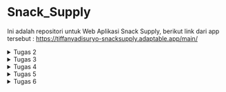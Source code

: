 # Snack_Supply
Ini adalah repositori untuk Web Aplikasi Snack Supply, berikut link dari app tersebut : https://tiffanyadisuryo-snacksupply.adaptable.app/main/ 

<details>
<summary>Tugas 2</summary>

* Jelaskan bagaimana cara kamu mengimplementasikan checklist di atas secara step-by-step (bukan hanya sekadar mengikuti tutorial).
  1. Dimulai dengan membuat repositori lokal baru berjudul Snack_Supply kemudian mengaktifkan virtual environment menggunakan terminal.
  2. Dilanjut dengan menyiapkan dependencies dan membiat project Django dengan cara membuat berkas requirements.txt yang berisi dependencies sebagai berikut:
     ```
      django
      gunicorn
      whitenoise
      psycopg2-binary
      requests
      urllib3
     ```
     Kemudian pasang dependencies tersebut dan buat project Django bernama Snack_Supply.
  4. Lalu konfigurasi Proyek dan Menjalankan server. di dalam settings.py, izinkan akses kepada semua host, lalu jalankan server Django.
  5. Kemudian, membuat repositori GitHub dengan nama yang sama lalu diinisiasi di repositori lokal. Ditambahkan berkas .gitignore pada repositori lokal. Tentunya tidak lupa untuk add, commit, dan push.
  6. Selanjutnya membuat aplikasi main ke dalam project. Jangan lupa menambahkan 'main' ke INSTALLED_APPS di settings.py.
  7. Lalu tentunya membuat dan mengisi berkas main.html di direktori templates sesuai keinginan kita. Saya ingin menampilkan nama aplikasi, nama saya, kelas, dan juga tabel dari inventori Snack saya.
  8. Kemudian, mengubah berkas models.py dalam aplikasi main hingga sesuai dengan model aplikasi yang kita inginkan. Sebagai contoh:
     ```
      from django.db import models
      class Product(models.Model):
          name = models.CharField(max_length=255)
          amount = models.IntegerField()
          description = models.TextField()
     ```
  10. Setelah diubah, models.py harus dimigrasi.
  11. Selanjutnya, kita integrasikan komponen MVT dengan menambahkan fungsi show_main ke views.py yang berisi data yang ingin kita masukan ke web aplikasi. Sebagai contoh:
      ```
      from django.shortcuts import render
      def show_main(request):
          context = {
              'name': 'Tiffany Lindy Adisuryo',
              'class': 'PBP D',
              'snacks' : [{'name' : "Chitato", 'amount' : "1", 'description' : "Chitato is a popular Indonesian brand of potato chips known for its wide range of bold and flavorful snack offerings."},
                          {'name' : "Beng Beng", 'amount' : "20", 'description' : "Beng Beng is a well-known Indonesian chocolate snack that combines layers of crispy wafer and creamy chocolate filling, offering a delightful and satisfying treat."},
                          {'name' : "Oreo", 'amount' : "5", 'description' : "Oreo is a globally recognized sandwich cookie brand known for its iconic combination of two chocolate-flavored wafers with a sweet cream filling."}]
          }
          return render(request, "main.html", context)
      ```
  13. Lalu yang tidak kalah penting adalah mengonfigurasi Routing URL dengan mengisi urls.py di direktori main dan Snack_Supply. Sehingga dapat menunjukkan perintah apa yang dilakukan bila url diakses.
  14. Kemudian, tidak lupa untuk add, commit, push pada GitHub agar dapat dilakukan deployment dengan Adaptable. 
  15. Terakhir adalah deployment itu sendiri. Buka akun GitHub dan pilih Repositori Snack_Supply. Lalu pilih Python App Template sebagai template deployment, pilih PostgreSQL sebagai tipe basis data yang akan digunakan, dan isi versi dari python yang digunakan dan pada bagian Start Command masukkan perintah python manage.py migrate && gunicorn Snack_Supply.wsgi. Masukan nama yang akan menjadi link web nantinya dan centang HTTP Listener on PORT lalu klik Deploy App.

* Buatlah bagan yang berisi request client ke web aplikasi berbasis Django beserta responnya dan jelaskan pada bagan tersebut kaitan antara urls.py, views.py, models.py, dan berkas html.
    
    ![BAGAN DJANGO](https://github.com/tiffanyadisuryo/Snack_Supply/assets/119838581/723a534f-d8cb-4ea6-b698-8ef6d9ce6685)
  
  Saat client mengakses URL, Django kemudian menggunakan 'urls.py' untuk menentukan view. View membaca dan menulis data dengan models.py sesuai permintaan. Disitu views.py akan merender halaman web menggunakan template (file.html). Akhirnya, response akan dikembalikan kepada client.


* Jelaskan mengapa kita menggunakan virtual environment? Apakah kita tetap dapat membuat aplikasi web berbasis Django tanpa menggunakan virtual environment?

  Virtual environment dapat mengisolasi dependensi Django dari paket lain sehingga tidak akan menimbulkan konflik satu sama lain dan dapat konsisten. 
  Kita tetap dapat membuat aplikasi web berbasis Django tanpa menggunakan virtual environment tetapi security dari dependensi Django akan berkurang. Sehingga terdapat kemungkinan terjadi konflik antara dependensi Django dan paket lainnya.

* Jelaskan apakah itu MVC, MVT, MVVM dan perbedaan dari ketiganya.

  MVC adalah penghubung Model dan View. MVC adalah pola desain yang umum digunakan untuk pengembangan software non-web, sedangkan MVT dan MVVM lebih khusus untuk     pengembangan web.
  Dalam MVT, kerangka kerja Django menjadi controller, yang mengatur alur web request dan memilih view berdasarkan URL yang diakses. Dalam MVT, Template secara khusus merender tampilan web.
  MVVM adalah pola desain untuk pengembangan aplikasi berbasis antarmuka pengguna (UI), terutama yang tampilannya dinamis.
  ViewModel tidak ada di MVC atau MVT. Kegunannya adalah untuk memisahkan tampilan dengan cara yang lebih rapih dan terstruktur.
</details>

<details>
<summary>Tugas 3</summary>

* Apa perbedaan antara form POST dan form GET dalam Django?
  * Form POST
    1. Datanya tidak dapat dilihat dalam URL
    2. Lebih aman jika mengirim data yang sensitif
    3. Data tidak akan tersimpan dalam cache karena data dikirim dalam badan request HTTP
    4. Panjang data yang bisa dikirimkan tidak terbatas
    5. Cocok untuk menyimpan data dalam bentuk form
  * Form GET
    1. Datanya dapat dilihat dalam URL
    2. Kurang aman jika untuk mengirim data yang sensitif
    3. Data tersimpan di cache karena data dikirim sebagai parameter query string di URL
    4. Panjang data yang bisa dikirimkan terbatas
    5. Cocok untuk mengakses halaman web yang datanya tidak berubah

* Apa perbedaan utama antara XML, JSON, dan HTML dalam konteks pengiriman data?
  * XML
    1. biasa digunakan untuk memindahkan data yang tidak berubah-ubah
    2. menggunakan tag yang mirip tag HTML
    3. lebih sulit untuk dibaca
  * JSON
    1. paling sering digunakan untuk pemindahan data antara server web dan client
    2. menggunakan format key:value
    3. formatnya mudah dipahami sehingga mudah dibaca
  * HTML
    1. biasa digunakan untuk mengatur tampilan dari web tersebut
    2. menggunakan tag HTML
    3. relatif mudah untuk dibaca
  
* Mengapa JSON sering digunakan dalam pertukaran data antara aplikasi web modern?
  1. format pertukaran datanya ringan dan _compact_.
  2. syntax nya mudah dibaca dan ditulis oleh manusia.
  3. banyak digunakan dan didukung oleh banyak bahasa pemrograman, kerangka kerja, dan pustaka.
  4. mudah dikonversi menjadi objek JavaScript dengan JSON.parse().
  5. berkompatibel dengan API, sebuah arsitektur untuk membuat web yang populer.
  
* Jelaskan bagaimana cara kamu mengimplementasikan checklist di atas secara step-by-step (bukan hanya sekadar mengikuti tutorial).
  1. Pertama jalankan virtual environment
  2. Lalu buka urls.py pada folder Snack_Supply dan ubah path main menjadi kosong pada urlspatterns.
     ```
     urlpatterns = [
        path('', include('main.urls')),
        path('admin/', admin.site.urls),
     ]
     ```
  3. membuat folder 'template' pada direktori utama kemudian membuat base.html yang isinya sebagai berikut
     ```
      {% load static %}
      <!DOCTYPE html>
      <html lang="en">
          <head>
              <meta charset="UTF-8" />
              <meta
                  name="viewport"
                  content="width=device-width, initial-scale=1.0"
              />
              {% block meta %}
              {% endblock meta %}
          </head>
      
          <body style="background-color: #EEA36B;">
              {% block content %}
              {% endblock content %}
          </body>
      </html>
     ```
  4. Membuka settings.py pada subdirektori Snack_Supply dan menambahkan kode berikut pada TEMPLATES
     ```
      ...
      TEMPLATES = [
          {
              'BACKEND': 'django.template.backends.django.DjangoTemplates',
              'DIRS': [BASE_DIR / 'templates'], # Tambahkan kode ini
              'APP_DIRS': True,
              ...
          }
      ]
       ...
     ```
  5. Kemudian menambahkan kode berikut di awal file main.html
     ```
      {% extends 'base.html' %}
     ```
  6. Selanjutnya, membuat berkas forms.py pada direktori main yang berisi sebagai berikut
     ```
      from django.forms import ModelForm
      from main.models import Item

      class ItemForm(ModelForm):
          class Meta:
              model = Item
              fields = ["name", "amount", "description"]
     ```
  7. Lalu menambahkan berbagai import pada views.py dalam direktori main seperti berikut
     ```
      from django.http import HttpResponseRedirect
      from main.forms import ItemForm
      from django.urls import reverse
     ```
  8. Kemudian pada views.py membuat fungsi create_item
     ```
      def create_item(request):
          form = ItemForm(request.POST or None)
      
          if form.is_valid() and request.method == "POST":
              form.save()
              return HttpResponseRedirect(reverse('main:show_main'))
      
          context = {'form': form}
          return render(request, "create_item.html", context)
     ```
  9. Untuk menunjukkan banyak jenis item (bonus), ditambahkan pada fungsi show_main, setelah baris items = Item.objects.all(), kode berikut
      ```
        banyak_items = len(items)
      ```
  lalu juga pada bagian context setelah class': 'PBP D', menjadi 
      ```
        ...
        'banyak_items' : banyak_items,
        'items' : items.
        ...
      ```
  10. Tidak lupa untuk import create_item di urls.py pada direktori main. Dan juga menambahkan path url ke dalam urlpatterns.
  11. Lalu membuat file baru dengan nama create_item.html di direktori templates di direktori main dengan isi sebagai berikut
     ```
      {% extends 'base.html' %} 
      
      {% block content %}
      <h1>Add More Snack</h1>
      
      <form method="POST">
          {% csrf_token %}
          <table>
              {{ form.as_table }}
              <tr>
                  <td></td>
                  <td>
                      <input type="submit" value="Add Item"/>
                  </td>
              </tr>
          </table>
      </form>
      
      {% endblock %}
     ```
  12. Kemudian buka main.html dan tambahkan kode berikut di dalam {% block content %}
    ```
      <h1>Snack Supply</h1>

          <h5>Name:</h5>
          <p>{{name}}</p>

          <h5>Class:</h5>
          <p>{{class}}</p>

      <table bgcolor="black" width="1200">
          <caption><h3>Ada {{banyak_items}} jenis Snacks yang ter-supply di dalam pantry kamu! Mau Snack apa hari ini?</h3></caption>
          <tr bgcolor="#46B2B5">
              <th width="100">Name</th>
              <th width="100">Amount</th>
              <th width="800">Description</th>
              <th width="100">Date Added</th>
          </tr>

          {% for item in items %}
              <tr bgcolor="#8FD5D5">
                  <td align="center">{{item.name}}</td>
                  <td align="center">{{item.amount}}</td>
                  <td>{{item.description}}</td>
                  <td align="center">{{item.date_added}}</td>
              </tr>
          {% endfor %}
      </table>

      <br />

      <a href="{% url 'main:create_item' %}">
          <button>
              Add More Snacks
          </button>
      </a>
    {% endblock content %}
    ```
  13. Lalu buka views.py pada direktori main dan tambahkan import sebagai berikut
    ```
    from django.http import HttpResponse
    from django.core import serializers
    ```
  14. Kemudian tambahkan kode berikut
    ```
    def show_xml(request):
      data = Item.objects.all()
      return HttpResponse(serializers.serialize("xml", data), content_type="application/xml")
    def show_json(request):
        data = Item.objects.all()
        return HttpResponse(serializers.serialize("json", data), content_type="application/json")
    def show_xml_by_id(request, id):
      data = Item.objects.filter(pk=id)
      return HttpResponse(serializers.serialize("xml", data), content_type="application/xml")
    def show_json_by_id(request, id):
        data = Item.objects.filter(pk=id)
        return HttpResponse(serializers.serialize("json", data), content_type="application/json")
    ```
  14. Selanjutnya buka urls.py pada folder main dan masukan import berikut
    ```
    from main.views import show_main, create_product, show_xml, show_json, show_xml_by_id, show_json_by_id
    ```
    Tidak lupa untuk menambahkan kode tersebut dalam urlspatterns
    ```
    ...
    path('xml/', show_xml, name='show_xml'), 
    path('json/', show_json, name='show_json'), 
    path('xml/<int:id>/', show_xml_by_id, name='show_xml_by_id'),
    path('json/<int:id>/', show_json_by_id, name='show_json_by_id'), 
    ...
    ```
  15. Terakhir setelah git add, commit, dan push, untuk menjalankan server menggunakan perintah python manage.py runserver. Menggunakan beberapa link dibawah akan memunculkan tampilan seperti dibawah
      ![markdown html](https://github.com/tiffanyadisuryo/Snack_Supply/assets/119838581/d1c94e5a-7479-4a67-b147-76768f1c5266)
      ![xml](https://github.com/tiffanyadisuryo/Snack_Supply/assets/119838581/246c37a8-7dbe-46d6-b34f-e014e42e15a7)
      ![json](https://github.com/tiffanyadisuryo/Snack_Supply/assets/119838581/a034b6aa-1289-4219-87aa-3404dccedc9f)
      ![xml by id](https://github.com/tiffanyadisuryo/Snack_Supply/assets/119838581/0c1560e2-62fb-4621-ac62-72c975739b27)
      ![json by id](https://github.com/tiffanyadisuryo/Snack_Supply/assets/119838581/5fc631ab-47f7-4886-b121-1fe9684c0020)
    
</details>

<details>
<summary>Tugas 4</summary>

* Apa itu Django UserCreationForm, dan jelaskan apa kelebihan dan kekurangannya?

  UserCreationForm merupakan sebuah form dari framework web Python, Django untuk mempermudah pembuatan user baru pada web. Terdapat permintaan data seperti username, password dengan ketentuan dan syarat tertentu, dll.

  Kelebihan:
  1. Sudah disediakan dahulu segala form permintaan data dan sangat mudah menggunakannya.
  2. Terdapat validasi secara otomatis. Seperti ketentuan password yang kuat sudah disediakan.
  3. terintegrasi dengan Django Authenticatiom.
  
  Kekurangan:
  1. Tampilan default-nya membosankan dan kurang menarik.
  2. Walau bisa di-custom, namun terbatas.
     
* Apa perbedaan antara autentikasi dan otorisasi dalam konteks Django, dan mengapa keduanya penting?

  Autentikasi adalah proses verivikasi identitas sesorang yang sedang log in. Karena tanpa Autentikasi maka siapa saja bisa login ke sebuah akun yang bukan milik mereka dan mengambil informasi-informasi yang terikat dengan akun tersebut.
  Otorisasi adalah proses verifikasi apakah user memiliki akses terhadap sesuatu. Karena tanpa otorisasi semua orang bisa mengakses semua data yang juga berbahaya karena siapapun dapat melakukan tindakan kriminal
  
* Apa itu cookies dalam konteks aplikasi web, dan bagaimana Django menggunakan cookies untuk mengelola data sesi pengguna? 

  Cookies merupakan sebuah file yang disimpan di device user yang saat adanya aktivitas pada sebuah web. Cookies biasa digunakan untuk menyimpan informasi seperti preferensi user, riwayat pencarian, dan juga sesi. Maka cara cookie menyimpan sesi adalah dengan menyimpan id sesi ke dalam komputer yang kemudian dipasangkan ke suatu struktur data seperti username.
  
* Apakah penggunaan cookies aman secara default dalam pengembangan web, atau apakah ada risiko potensial yang harus diwaspadai?

  Walau pada kondisi biasa cookie tidak berbahaya namun berikut adalah beberapa hal yang bisa diwaspadai:
  1. Cross-Site Scripting: Terjadi serangan XSS pada cookies yang merupakan script berbahaya untuk mencuri informasi yang tersimpan.
  3. Cookie Theft: Pencurian atau penggandaan cookie untuk mengakses akun user.
  4. Cookie Poisoning: Terjadi pemanipulasian data dalam cookie seperti sesi dan data palsu.
  5. Cross-Site Request Forgery: Terjadi serangan dimana cookie dimanfaatkan untuk melakukan tindakan seperti permintaan otorisasi palsu.
  
* Jelaskan bagaimana cara kamu mengimplementasikan checklist di atas secara step-by-step (bukan hanya sekadar mengikuti tutorial).
  1. Mengubah views.py pada subdirektori main dengan kode berikut:
     ```
        from django.shortcuts import render
        from django.http import HttpResponseRedirect
        from main.forms import ItemForm
        from django.urls import reverse
        from main.models import Item
        from django.http import HttpResponse
        from django.core import serializers
        from django.shortcuts import redirect
        from django.contrib.auth.forms import UserCreationForm
        from django.contrib import messages  
        from django.contrib.auth import authenticate, login
        from django.contrib.auth import logout
        from django.contrib.auth.decorators import login_required
        import datetime
        
        # Create your views here.
        
        @login_required(login_url='/login')
        def show_main(request):
            items = Item.objects.filter(user=request.user)
            banyak_items = len(items)
        
            context = {
                'name': request.user.username,
                'class': 'PBP D',
                'banyak_items' : banyak_items,
                'items' : items,
                'last_login': request.COOKIES['last_login'],
            }
        
            return render(request, "main.html", context)
        
        def create_item(request):
            form = ItemForm(request.POST or None)
        
            if form.is_valid() and request.method == "POST":
                item = form.save(commit=False)
                item.user = request.user
                item.save()
                return HttpResponseRedirect(reverse('main:show_main'))
        
            context = {'form': form}
            return render(request, "create_item.html", context)
        
        def show_xml(request):
            data = Item.objects.all()
            return HttpResponse(serializers.serialize("xml", data), content_type="application/xml")
        
        def show_json(request):
            data = Item.objects.all()
            return HttpResponse(serializers.serialize("json", data), content_type="application/json")
        
        def show_xml_by_id(request, id):
            data = Item.objects.filter(pk=id)
            return HttpResponse(serializers.serialize("xml", data), content_type="application/xml")
        
        def show_json_by_id(request, id):
            data = Item.objects.filter(pk=id)
            return HttpResponse(serializers.serialize("json", data), content_type="application/json")
        
        def register(request):
            form = UserCreationForm()
        
            if request.method == "POST":
                form = UserCreationForm(request.POST)
                if form.is_valid():
                    form.save()
                    messages.success(request, 'Your account has been successfully created!')
                    return redirect('main:login')
            context = {'form':form}
            return render(request, 'register.html', context)
        
        def login_user(request):
            if request.method == 'POST':
                username = request.POST.get('username')
                password = request.POST.get('password')
                user = authenticate(request, username=username, password=password)
                if user is not None:
                    login(request, user)
                    response = HttpResponseRedirect(reverse("main:show_main")) 
                    response.set_cookie('last_login', str(datetime.datetime.now()))
                    return response
                else:
                    messages.info(request, 'Sorry, incorrect username or password. Please try again.')
            context = {}
            return render(request, 'login.html', context)
        
        def logout_user(request):
            logout(request)
            response = HttpResponseRedirect(reverse('main:login'))
            response.delete_cookie('last_login')
            return response
        
        def add_item(request, id):
            data = Item.objects.get(pk=id)
            data.amount +=1
            data.save()
            return redirect('main:show_main')
        
        def min_item(request, id):
            data = Item.objects.get(pk=id)
            data.amount -=1
            data.save()
            if (data.amount <= 0):
                data.delete()
            return redirect('main:show_main')
        
        def remove_item(request, id):
            data = Item.objects.get(pk=id)
            data.delete()
            return redirect('main:show_main')
     ```
     Penambahan berbagai import untuk function baru yang ditambahkan. "@login_required(login_url='/login')" digunakan agar sebelum bisa mengakses main.html, harus login terlebih dahulu. Nama yang akan muncul bergantung pada username setelah login berhasil. Menggunakan "UserCreationForm(request.POST)" untuk membuat halaman register yang merupakan framework. Function login user digunakan untuk menyertakan perintah bila user menekan tombol login, sama dengan logout_user. Function add_item digunakan untuk menyertakan perintah bila user menekan tombol "+" untuk menambah amount dari item sesuai dengan pk-nya. Function min_item digunakan untuk menyertakan perintah bila user menekan tombol "-" untuk mengurangi amount dari item sesuai dengan pk-nya, dan jika amount <=0 maka akan langsung dihapus item tersebut dari tabel. Function remove_item digunakan untuk menyertakan perintah bila user menekan tombol "Yummy!" untuk menghilangkan baris item tersebut dari tabel sesuai dengan pk-nya.
  2. Mengubah urls.py pada subdirektori main dengan kode berikut:
     ```
        from django.urls import path
        from main.views import show_main
        from main.views import show_main, create_item, show_xml, show_json, show_xml_by_id, show_json_by_id 
        from main.views import register 
        from main.views import login_user
        from main.views import logout_user
        from main.views import add_item
        from main.views import min_item
        from main.views import remove_item
        
        app_name = 'main'
        
        urlpatterns = [
            path('', show_main, name='show_main'),
            path('create_item', create_item, name='create_item'),
            path('xml/', show_xml, name='show_xml'), 
            path('json/', show_json, name='show_json'), 
            path('xml/<int:id>/', show_xml_by_id, name='show_xml_by_id'),
            path('json/<int:id>/', show_json_by_id, name='show_json_by_id'),
            path('register/', register, name='register'),
            path('login/', login_user, name='login'),
            path('logout/', logout_user, name='logout'),
            path('add_item/<int:id>/', add_item, name='add_item'),
            path('min_item/<int:id>/', min_item, name='min_item'),
            path('remove_item/<int:id>/', remove_item, name='remove_item'),
        ]
     ```
     Mengimport semua button yang ditambahkan di views.py. Kemudian membuat path agar saat tombol ditekan request akan disampaikan menggunakan url dan function dari views.py akan dijalankan. Terdapat /<int:id>/ untuk add_item, min_item, dan remove_item agar spesifik dengan item yang dimaksud.
  3. Mengganti dengan kode berikut pada models.py di subdirektori main
     ```
        from django.db import models
        from django.contrib.auth.models import User
        
        class Item(models.Model):
            user = models.ForeignKey(User, on_delete=models.CASCADE)
            name = models.CharField(max_length=255)
            date_added = models.DateField(auto_now_add=True)
            amount = models.IntegerField()
            description = models.TextField()
     ```
     Bagian yang ditambahkan adalah "user = models.ForeignKey(User, on_delete=models.CASCADE)" yang berfungsi untuk menghubungkan antara list item dan user-nya.
  4. membuat file baru dengan nama login.html pada subdirektori main/templates/ dengan isi
     ```
        {% extends 'base.html' %}
        
        {% block meta %}
            <title>Login</title>
        {% endblock meta %}
        
        {% block content %}
        
        <div class = "login">
        
            <h1>Login</h1>
        
            <form method="POST" action="">
                {% csrf_token %}
                <table>
                    <tr>
                        <td>Username: </td>
                        <td><input type="text" name="username" placeholder="Username" class="form-control"></td>
                    </tr>
                            
                    <tr>
                        <td>Password: </td>
                        <td><input type="password" name="password" placeholder="Password" class="form-control"></td>
                    </tr>
        
                    <tr>
                        <td></td>
                        <td><input class="btn login_btn" type="submit" value="Login"></td>
                    </tr>
                </table>
            </form>
        
            {% if messages %}
                <ul>
                    {% for message in messages %}
                        <li>{{ message }}</li>
                    {% endfor %}
                </ul>
            {% endif %}     
                
            Don't have an account yet? <a href="{% url 'main:register' %}">Register Now</a>
        
        </div>
        {% endblock content %}
     ```
  5. membuat file baru dengan nama register.html pada subdirektori main/templates/ dengan isi
     ```
        {% extends 'base.html' %}
        
        {% block meta %}
            <title>Register</title>
        {% endblock meta %}
        
        {% block content %}  
        
        <div class = "login">
            
            <h1>Register</h1>  
        
                <form method="POST" >  
                    {% csrf_token %}  
                    <table>  
                        {{ form.as_table }}  
                        <tr>  
                            <td></td>
                            <td><input type="submit" name="submit" value="Daftar"/></td>  
                        </tr>  
                    </table>  
                </form>
        
            {% if messages %}  
                <ul>   
                    {% for message in messages %}  
                        <li>{{ message }}</li>  
                        {% endfor %}  
                </ul>   
            {% endif %}
        
        </div>  
        
        {% endblock content %}
      ```
  6. Mengganti isi main.html dengan kode tersebut
      ```
      {% extends 'base.html' %}
      
      {% block content %}
      <h1>Snack Supply</h1>
      
          <h5>Name:</h5>
          <p>{{name}}</p>
      
          <h5>Class:</h5>
          <p>{{class}}</p>
      
      <table bgcolor="black" width="1200">
          <caption><h3>Ada {{banyak_items}} jenis Snacks yang ter-supply di dalam pantry kamu! Mau Snack apa hari ini?</h3></caption>
          <tr bgcolor="#46B2B5">
              <th width="100">Name</th>
              <th width="100">Amount</th>
              <th width="800">Description</th>
              <th width="100">Date Added</th>
              <th>Finished Already?</th>
          </tr>
          {% for item in items %}
              <tr bgcolor="#8FD5D5">
                  <td align="center">{{item.name}}</td>
                  <td align="center">
                      <table width="100">
                      <th width="40" align="right">{{item.amount}}</th>
                      <th width="40" align="right">
                      <a href="/add_item/{{item.pk}}/">
                          <button class="custom-button">
                              +
                          </button>
                      </a><br>
                      <a href="/min_item/{{item.pk}}/">
                          <button class="custom-button">
                              -
                          </button>
                      </a>
                      </th>
                      </table>
                  </td>
                  <td>{{item.description}}</td>
                  <td align="center">{{item.date_added}}</td>
                  <td align="center">
                      <a href="/remove_item/{{item.pk}}/">
                          <button class="custom-button">
                              Yummy!
                          </button>
                      </a>
                  </td>
              </tr>
          {% endfor %}
      </table>
      
      <br/>
      
      <a href="{% url 'main:create_item' %}">
          <button>
              Add More Snacks
          </button>
      </a>
      
      <h5>Sesi terakhir login: {{ last_login }}</h5>
      
      <a href="{% url 'main:logout' %}">
          <button>
              Logout
          </button>
      </a>
      
      {% endblock content %}
      ```
      Bagian button '+' dan '-' saya letakan di cell yang sama dengan amount, dan penyusunannya menggunakan tabel 'rahasia' sehingga posisinya lebih teratur dan rapih. Tombol remove terdapat di paling kanan. Tulisan sesi terdapat diantara tombol add more snacks dan logout.
  7. Karena models.py diganti maka tentu harus run "python manage.py makemigrations" pada command prompt. Pilih 1 untuk menetapkan default value untuk field user pada semua row yang telah dibuat pada basis data. Ketik angka 1 lagi untuk menetapkan user dengan ID 1 (yang sudah kita buat sebelumnya) pada model yang sudah ada. Lalu tidak lupa untuk run "python manage.py migrate".
</details>

<details>
<summary>Tugas 5</summary>

1. Jelaskan manfaat dari setiap element selector dan kapan waktu yang tepat untuk menggunakannya.

   Element selector adalah pemilihan elemen HTML tertentu di web untuk menerapkan aturan tertentu yang akan ditampilkan.
   1. Selector Universal = memilih semua elemen di halaman web. Digunakan saat menetapkan gaya default untuk semua elemen.
   2. Selector elemen = memilih elemen html untuk menerapkan desain dan aturan CSS. Digunakan saat ingin mengaplikasikan sebuah design atau aturan pada elemen bertipe sama.
   3. Selector Class = pengelompokan elemen yang bersifat sama untuk menerapkan sebuah design.
   4. Selector Id = identifikasi elemen menggunakan id.
   5. Selector atribut = pemilihan elemen menurut atributnya.
      
2. Jelaskan HTML5 Tag yang kamu ketahui.

   head : berisi bagian head yang biasa terdiri dari judul, link stylesheet, dan meta tag.

   body : berisi bagian utama halaman yang biasa terdiri dari teks, loink, form, gambar, dll.

   h1, h2, h3, h4, h5, h6 : menandakan heading, yang mengatur size font.

   div : mengkotakkan bagian dari elemen untuk memudahkan formatting.

   form : membuat formulir untuk menerima input dari pengguna.

   button : membuat button.

   video, audio : insert video atau audio ke halaman web.

   nav : insert navigasi untuk halaman web.
   
3. Jelaskan perbedaan antara margin dan padding.
   1. Margin:
      mengatur jarak antara sebuah elemen dengan elemen lain di sekitarnya. Margin tidak mempengaruhi background elemen atau border.
   2. Padding:
      mengatur jarak antara konten elemen dengan border elemennya. Mempengaruhi background elemen dan border.
      
4. Jelaskan perbedaan antara framework CSS Tailwind dan Bootstrap. Kapan sebaiknya kita menggunakan Bootstrap daripada Tailwind, dan sebaliknya?

   Tailwind:
   * metode design menerapkan pendekatan "utility-first" yaitu membuat interface dengan gabungan class yang terdiri dari properti CSS.
   * fleksibilitasnya tinggi.
   * penyesuaian melalui class langsung pada HTML.
   
   Bootstrap:
   * metode design menerapkan pendekatan "component-based" yaitu elemen UI dipaketkan di komponen.
   * komponennya siap pakai.
   * memisahkan logic dan design.
  
5. Jelaskan bagaimana cara kamu mengimplementasikan checklist di atas secara step-by-step (bukan hanya sekadar mengikuti tutorial).
    1. Pada bagian base.html di dalam direktori templates ganti kode menjadi seperti ini
       ```
          {% load static %}
          <!DOCTYPE html>
          <html lang="en">
              <head>
                  <meta charset="UTF-8" />
                  <meta
                      name="viewport"
                      content="width=device-width, initial-scale=1.0"
                  />
                  {% block meta %}
                  {% endblock meta %}
                  <style>
                      /* Fonts Form Google Font ::- https://fonts.google.com/  -:: */
                      @import url('https://fonts.googleapis.com/css?family=Abel|Abril+Fatface|Alegreya|Arima+Madurai|Dancing+Script|Dosis|Merriweather|Oleo+Script|Overlock|PT+Serif|Pacifico|Playball|Playfair+Display|Share|Unica+One|Vibur');
                      /* End Fonts */
                      /* Start Global rules */
                      * {
                          padding: 0;
                          margin: 0;
                          box-sizing: border-box;
                      }
                      /* End Global rules */
                      
                      /* Start body rules */
                      body {
                          background-image: linear-gradient(-225deg, #E3FDF5 0%, #FFE6FA 100%);
                          background-image: linear-gradient(to top, #a8edea 0%, #fed6e3 100%);
                          background-attachment: fixed;
                          background-repeat: no-repeat;
                      
                          font-family: 'Vibur', cursive;
                      /*   the main font */
                          font-family: 'Abel', sans-serif;
                          opacity: .95;
                      /* background-image: linear-gradient(to top, #d9afd9 0%, #97d9e1 100%); */
                      } 
                      </style>
              </head>
          
              <body>
                  {% block content %}
                  {% endblock content %}
              </body>
          </html>
       ```
       ini dilakukan untuk mengganti background semua page dari web aplikasi. Saya memilih desain linear gradient yang berarti terdapat 2 warna yang gradien dari warna pink menuju ke biru. Lalu untuk font saya memilih mengambil font dari internet.
   2. Kemudian pada main.html di dalam direktori main/templates ganti kode sebagai berikut
      ```
        {% extends 'base.html' %}
        
        {% block content %}
        <style>
            body, html {
                height: 100%;
                margin: 0;
            }
        
            .container-body {
                display: flex;
                flex-direction: column;
                justify-content: center;
                align-items: center;
                height: 100%;
            }
            
            table {
              width: 95%; /* Adjust the width as needed */
              margin: 0 auto; /* Center the table horizontally */
            }
        
            button {
                display: inline-block;
                color: #252537;
              
                padding: 0 10px;
                background: #fff7f6;
                border-radius: 5px;
                
                outline: none;
                border: none;
              
                cursor: pointer;
                text-align: center;
                transition: all 0.2s linear;
                
                margin: 7% auto; 
                letter-spacing: 0.05em;
            } 
        
            .centered-button {
                justify-content: center;
                align-items: center;
                margin: 7% auto;
            }
            
            /* buttons hover */
            button:hover {
                transform: translatey(3px);
                box-shadow: none;
            }
            
            /* buttons hover Animation */
            button:hover {
                animation: ani9 0.4s ease-in-out infinite alternate;
            }
            @keyframes ani9 {
                0% {
                    transform: translateY(3px);
                }
                100% {
                    transform: translateY(5px);
                }
            } 
            th, td {
                padding: 5px;
            }
        </style>
        <div class="container-body">
            <h1 align="center">Snack Supply 🍨🍫🍩🍟🤤</h1>
                <br>
        
                <h3 align="center">Name:</h3>
                <p align="center">{{name}}</p>
                <br>
        
                <h3 align="center">Class:</h3>
                <p align="center">{{class}}</p>
                <br>
        
            <table bgcolor="black" width="1200">
                <caption><h3>Ada {{banyak_items}} jenis Snacks yang ter-supply di dalam pantry kamu! Mau Snack apa hari ini?</h3></caption>
                <tr bgcolor="#7CA1D9">
                    <th width="100">Name</th>
                    <th width="100">Amount</th>
                    <th width="800">Description</th>
                    <th width="100">Date Added</th>
                    <th>Finished Already?</th>
                </tr>
                </style>
                {% for item in items %}
                    <tr bgcolor="#BEC3EA">
                        <td align="center">{{item.name}}</td>
                        <td align="center">
                            <table width="100">
                            <th width="40" align="right">{{item.amount}}</th>
                            <th width="40" align="center">
                            <a href="/add_item/{{item.pk}}/">
                                <button class="custom-button">
                                    +
                                </button>
                            </a><br>
                            <a href="/min_item/{{item.pk}}/">
                                <button class="custom-button">
                                    -
                                </button>
                            </a>
                            </th>
                            </table>
                        </td>
                        <td>{{item.description}}</td>
                        <td align="center">{{item.date_added}}</td>
                        <td align="center">
                            <a href="/remove_item/{{item.pk}}/">
                                <button class="custom-button">
                                    Yummy! 😋
                                </button>
                            </a>
                        </td>
                    </tr>
                {% endfor %}
            </table>
            <br>
        
            <a href="{% url 'main:create_item' %}">
                <button class="centered-button">
                    Add More Snacks
                </button>
            </a>
        
            <h5 align="center">Sesi terakhir login: {{ last_login }}</h5>
        
            <a href="{% url 'main:logout' %}">
                <button class="centered-button">
                    Logout
                </button>
            </a>
        </div>
        
        {% endblock content %}
      ```
      Perubahan terdapat pada penambahan style. Untuk di main saya membuat body berada pada tengah webpage kemudian button memiliki sedikit animasi hovering yaitu pergerakan atas bawah. Terakhir tentunya pewarnaan pada tabel, penggunaan font baru dan juga desain button.
   3. Selanjutnya penambahan style pada create_item.html, login.html, dan register.html seperti berikut
      ```
          <style>
          body, html {
              height: 100%;
              margin: 0;
          }
      
          .container-body {
              display: flex;
              flex-direction: column;
              justify-content: center;
              align-items: center;
              height: 100%;
          }
          /* Start form  attributes */
          form {
              width: 325px;
              min-height: 150px;
              height: auto;
              border-radius: 5px;
              margin: 2% auto;
              box-shadow: 0 9px 50px hsla(20, 67%, 75%, 0.31);
              padding: 2%;
              background-image: linear-gradient(-225deg, #E3FDF5 50%, #FFE6FA 50%);
          }
          /* form Container */
          form .con {
              display: -webkit-flex;
              display: flex;
            
              -webkit-justify-content: space-around;
              justify-content: space-around;
            
              -webkit-flex-wrap: wrap;
              flex-wrap: wrap;
            
                margin: 0 auto;
          }
          
          /* the header form form */
          header {
              margin: 2% auto 10% auto;
              text-align: center;
          }
          /* register title form form */
          header h2 {
              font-size: 250%;
              font-family: 'Playfair Display', serif;
              color: #3e403f;
          }
          /*  A welcome message or an explanation of the register form */
          header p {letter-spacing: 0.05em;}
      
          .input-item {
              background: #fff;
              color: #333;
              padding: 14.5px 0px 15px 9px;
              border-radius: 5px 0px 0px 5px;
          }
          
          /* inputs form  */
          input[class="form-input"]{
              width: 240px;
              height: 50px;
            
              margin-top: 2%;
              padding: 15px;
              
              font-size: 16px;
              font-family: 'Abel', sans-serif;
              color: #5E6472;
            
              outline: none;
              border: none;
            
              border-radius: 0px 5px 5px 0px;
              transition: 0.2s linear;
              
          }
          input[id="txt-input"] {width: 250px;}
          /* focus  */
          input:focus {
              transform: translateX(-2px);
              border-radius: 5px;
          }
          </style>
      ```
      Penambahan yang dilakukan kurang lebih mirip pada ketiganya. Saya menambahkan container untuk tempat inputnya sehingga terlihat lebih rapih dan bagus. Container kemudian diletakkan di tengah web page juga.
</details>

<details>
<summary>Tugas 6</summary>
1. Jelaskan perbedaan antara asynchronous programming dengan synchronous programming.
  
  * Asynchronous : fungsi dijalankan secara mandiri atau tidak dependen pada fungsi sebelumnya. Fungsi tidak menghalangi eksekusi dari fungsi lainnya sehingga responsifitas tinggi.
  * Synchronous : fungsi dijalankan secara berurutan dan satu-satu. fungsi menghalangi fungsi lainnya yang ada dalam queue. Responsifitas rendah karena membutuhkan waktu yang lebih lama.
  
2. Dalam penerapan JavaScript dan AJAX, terdapat penerapan paradigma event-driven programming. Jelaskan maksud dari paradigma tersebut dan sebutkan salah satu contoh penerapannya pada tugas ini.

   even driven proramming adalah pendekatana pemrograman dimana alur eksekusi program ditentukan oleh events yang terjadi selama runtime. 
   contohnya pada program ini adalah
   ```
     document.getElementById("button_add").onclick = addItem
   ```
   
4. Jelaskan penerapan asynchronous programming pada AJAX.

   pendekatan permintaan data ke server dan penangan respons dari server dilakukan secara asynchronous, sehingga tidak menghalangi fungsi lain yang sedang dijalankan.
   
5. Pada PBP kali ini, penerapan AJAX dilakukan dengan menggunakan Fetch API daripada library jQuery. Bandingkanlah kedua teknologi tersebut dan tuliskan pendapat kamu teknologi manakah yang lebih baik untuk digunakan.

  * Fetch API:
    - penangan yang lebih baik terhadap respons dan kesalahan
    - lebih ringan dan performa lebih baik
    - didukung berbagai jenis data seperti JSON, XML, text, dll
    - terintegrasi dengan cookies dan dapat mengontrol header HTTP dengan baik
  * jQuery:
    - sintaks lebih sederhana dan konsisten
    - kompabilitas yang baik dengan berbagai browser
    - fiturnya memudahkan proses pengembangan
    - menambah beban ukuran aplikasi karena terdapat library tambahan
   
  menurut saya pribadi, Fetch API lebih baik digunakankarena library sudah built in, selain itu lebih mudah untuk dipahami menurut saya dan ringan untuk para pemula.
  
5. Jelaskan bagaimana cara kamu mengimplementasikan checklist di atas secara step-by-step (bukan hanya sekadar mengikuti tutorial).
   
  a. Ganti kode di dalam main/templates/main.html menjadi berikut
   ```
         {% extends 'base.html' %}
      
      {% block content %}
      <head>
          <link href="https://cdn.jsdelivr.net/npm/bootstrap@5.3.2/dist/css/bootstrap.min.css" rel="stylesheet" integrity="sha384-T3c6CoIi6uLrA9TneNEoa7RxnatzjcDSCmG1MXxSR1GAsXEV/Dwwykc2MPK8M2HN" crossorigin="anonymous">
          <script src="https://code.jquery.com/jquery-3.6.0.min.js" integrity="sha384-KyZXEAg3QhqLMpG8r+J4jsl5c9zdLKaUk5Ae5f5b1bw6AUn5f5v8FZJoMxm6f5cH1" crossorigin="anonymous"></script>
          <script src="https://cdn.jsdelivr.net/npm/@popperjs/core@2.11.8/dist/umd/popper.min.js" integrity="sha384-I7E8VVD/ismYTF4hNIPjVp/Zjvgyol6VFvRkX/vR+Vc4jQkC+hVqc2pM8ODewa9r" crossorigin="anonymous"></script>
          <script src="https://cdn.jsdelivr.net/npm/bootstrap@5.3.2/dist/js/bootstrap.min.js" integrity="sha384-BBtl+eGJRgqQAUMxJ7pMwbEyER4l1g+O15P+16Ep7Q9Q+zqX6gSbd85u4mG4QzX+" crossorigin="anonymous"></script>
      </head>
      
      <style>
          body, html {
              height: 100%;
              margin: 0;
          }
      
          body {
              overflow-y: auto;
          }
          
          .card {
              flex-direction: row;
              float: left;
              margin: 20px;
              margin-top: 0;
          }
      
      
          .container-body {
              display: flex;
              flex-direction: column;
              justify-content: center;
              align-items: center;
              min-height: 100vh;
          }
          
          table {
            width: 95%; /* Adjust the width as needed */
            margin: 0 auto; /* Center the table horizontally */
          }
      
          button {
              display: inline-block;
              color: #252537;
            
              padding: 0 10px;
              background: #ffd9d5;
              border-radius: 5px;
              
              outline: none;
              border: none;
            
              cursor: pointer;
              text-align: center;
              transition: all 0.2s linear;
              
              margin: 7% auto; 
              letter-spacing: 0.05em;
          } 
      
          .centered-button {
              justify-content: center;
              align-items: center;
              margin: 7% auto;
          }
          
          /* buttons hover */
          button:hover {
              transform: translatey(3px);
              box-shadow: none;
          }
          
          /* buttons hover Animation */
          button:hover {
              animation: ani9 0.4s ease-in-out infinite alternate;
          }
          @keyframes ani9 {
              0% {
                  transform: translateY(3px);
              }
              100% {
                  transform: translateY(5px);
              }
          } 
          th, td {
              padding: 5px;
          }
      </style>
      <body>
      <div class="container-body">
      
      <div class="modal fade" id="exampleModal" tabindex="-1" aria-labelledby="exampleModalLabel" aria-hidden="true">
          <div class="modal-dialog">
              <div class="modal-content">
                  <div class="modal-header">
                      <h1 class="modal-title fs-5" id="exampleModalLabel">Add New Snack</h1>
                      <button type="button" class="btn-close" data-bs-dismiss="modal" aria-label="Close"></button>
                  </div>
                  <div class="modal-body">
                      <form id="form" onsubmit="return false;">
                          {% csrf_token %}
                          <div class="mb-3">
                              <label for="name" class="col-form-label">Name:</label>
                              <input type="text" class="form-control" id="name" name="name"></input>
                          </div>
                          <div class="mb-3">
                              <label for="amount" class="col-form-label">Amount:</label>
                              <input type="number" class="form-control" id="amount" name="amount"></input>
                          </div>
                          <div class="mb-3">
                              <label for="description" class="col-form-label">Description:</label>
                              <textarea class="form-control" id="description" name="description"></textarea>
                          </div>
                      </form>
                  </div>
                  <div class="modal-footer">
                      <button type="button" class="btn btn-secondary" data-bs-dismiss="modal">Close</button>
                      <button type="button" class="btn btn-primary" id="button_add" data-bs-dismiss="modal">Add Product</button>
                  </div>
              </div>
          </div>
      </div>
      
          <h1 align="center">Snack Supply 🍨🍫🍩🍟🤤</h1>
              <br>
      
              <h3 align="center">Name:</h3>
              <p align="center">{{name}}</p>
              <br>
      
              <h3 align="center">Class:</h3>
              <p align="center">{{class}}</p>
              <br>
      
          <div id="item_card"></div>
      
          <button type="button" class="btn btn-primary" data-bs-toggle="modal" data-bs-target="#exampleModal">Add Item by AJAX</button>
      
          <table bgcolor="black" width="1200">
              <caption><h3>Ada {{banyak_items}} jenis Snacks yang ter-supply di dalam pantry kamu! Mau Snack apa hari ini?</h3></caption>
              <tr bgcolor="#7CA1D9">
                  <th width="100">Name</th>
                  <th width="100">Amount</th>
                  <th width="800">Description</th>
                  <th width="100">Date Added</th>
                  <th>Finished Already?</th>
              </tr>
              </style>
              {% for item in items %}
                  <tr bgcolor="#BEC3EA">
                      <td align="center">{{item.name}}</td>
                      <td align="center">
                          <table width="100">
                          <th width="40" align="right">{{item.amount}}</th>
                          <th width="40" align="center">
                          <a href="/add_item/{{item.pk}}/">
                              <button class="custom-button">
                                  +
                              </button>
                          </a><br>
                          <a href="/min_item/{{item.pk}}/">
                              <button class="custom-button">
                                  -
                              </button>
                          </a>
                          </th>
                          </table>
                      </td>
                      <td>{{item.description}}</td>
                      <td align="center">{{item.date_added}}</td>
                      <td align="center">
                          <a href="/remove_item/{{item.pk}}/">
                              <button class="custom-button">
                                  Yummy! 😋
                              </button>
                          </a>
                      </td>
                  </tr>
              {% endfor %}
          </table>
          <br>
      
          <a href="{% url 'main:create_item' %}">
              <button class="centered-button">
                  Add More Snacks
              </button>
          </a>
      
          <h5 align="center">Sesi terakhir login: {{ last_login }}</h5>
      
          <a href="{% url 'main:logout' %}">
              <button class="centered-button">
                  Logout
              </button>
          </a>
      
      </body>
      
          <script>
              async function getItems() {
                  return fetch("{% url 'main:get_item_json' %}").then((res) => res.json())
              }
              
              async function refreshItems() {
                  document.getElementById("item_card").innerHTML = ""
                  const items = await getItems()
                  let htmlString = ""
                  items.forEach((item) => {
                      htmlString += `<div class="card" style="width: 18rem;">
                          <div class="card-body">
                          <h5 class="card-title">${item.fields.name}</h5>
                          <h6 class="card-subtitle mb-2 text-muted">Amount : ${item.fields.amount}</h6>
                          <p class="card-text">${item.fields.description}</p>
                          <a href="/add_item/${item.pk}/">
                              <button class="custom-button">
                                  +
                              </button>
                          </a>
                          <a href="/min_item/${item.pk}/">
                              <button class="custom-button">
                                  -
                              </button>
                          </a>
                          <a href="/remove_item/${item.pk}/">
                              <button class="custom-button">
                                  Yummy! 😋
                              </button>
                          </a>
                          </div>
                      </div>` 
                  })
                  
                  document.getElementById("item_card").innerHTML = htmlString
              }
      
              refreshItems()
      
              function addItem() {
                  fetch("{% url 'main:create_ajax' %}", {
                      method: "POST",
                      body: new FormData(document.querySelector('#form'))
                  }).then(refreshItems)
      
                  document.getElementById("form").reset()
                  return false
              }
      
              document.getElementById("button_add").onclick = addItem
          </script>
      </div>
      
      {% endblock content %}
   ```
  menambahkan script, form, dan juga button untuk ajax
  
  b. Menambah function baru pada views.py
    ```
        def get_item_json(request):
            item = Item.objects.filter(user=request.user)
            return HttpResponse(serializers.serialize('json', item))
        
        @csrf_exempt
        def create_ajax(request):
            if request.method == 'POST':
                name = request.POST.get("name")
                amount = request.POST.get("amount")
                description = request.POST.get("description")
                user = request.user
        
                new_item = Item(name=name, amount=amount, description=description, user=user)
                new_item.save()
                return HttpResponse(b"CREATED", status=201)
        
            return HttpResponseNotFound()
    ```
    
  function create_ajax untuk menambah item baru menggunakan ajax dan juga get_item_json

    c. Menambahkan path untuk kedua function baru tersebut
    
    d. Menjalankan command berikut untuk melakukan collectstatic
    ```
        python manage.py collectstatic
    ```
    
    e. set up yml tidak lupa untuk menambahkan secret repo
</details>
  
